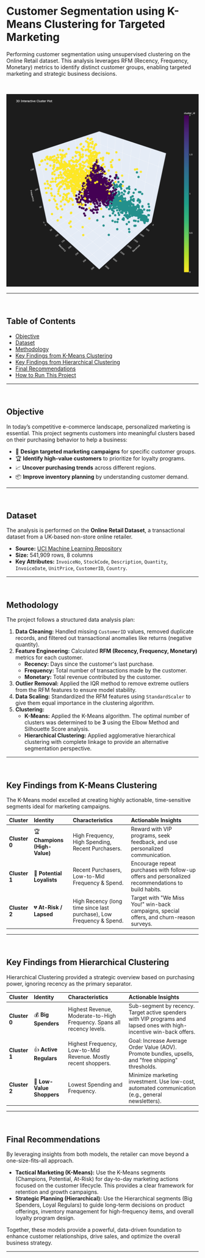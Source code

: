 # Customer Segmentation using K-Means Clustering for Targeted Marketing

Performing customer segmentation using unsupervised clustering on the Online Retail dataset. This analysis leverages RFM (Recency, Frequency, Monetary) metrics to identify distinct customer groups, enabling targeted marketing and strategic business decisions.

<br>

![3D Cluster Plot](visualizations/kmeans_3d_plot.png)


---
<br>

## Table of Contents
- [Objective](#objective)
- [Dataset](#dataset)
- [Methodology](#methodology)
- [Key Findings from K-Means Clustering](#key-findings-from-k-means-clustering)
- [Key Findings from Hierarchical Clustering](#key-findings-from-hierarchical-clustering)
- [Final Recommendations](#final-recommendations)
- [How to Run This Project](#how-to-run-this-project)

---
<br>

## Objective

In today’s competitive e-commerce landscape, personalized marketing is essential. This project segments customers into meaningful clusters based on their purchasing behavior to help a business:

-   🎨 **Design targeted marketing campaigns** for specific customer groups.
-   🏆 **Identify high-value customers** to prioritize for loyalty programs.
-   📈 **Uncover purchasing trends** across different regions.
-   📦 **Improve inventory planning** by understanding customer demand.

---
<br>

## Dataset

The analysis is performed on the **Online Retail Dataset**, a transactional dataset from a UK-based non-store online retailer.

-   **Source:** [UCI Machine Learning Repository](https://archive.ics.uci.edu/ml/datasets/online+retail)
-   **Size:** 541,909 rows, 8 columns
-   **Key Attributes:** `InvoiceNo`, `StockCode`, `Description`, `Quantity`, `InvoiceDate`, `UnitPrice`, `CustomerID`, `Country`.

---
<br>

## Methodology

The project follows a structured data analysis plan:

1.  **Data Cleaning:** Handled missing `CustomerID` values, removed duplicate records, and filtered out transactional anomalies like returns (negative quantity).
2.  **Feature Engineering:** Calculated **RFM (Recency, Frequency, Monetary)** metrics for each customer.
    -   **Recency:** Days since the customer's last purchase.
    -   **Frequency:** Total number of transactions made by the customer.
    -   **Monetary:** Total revenue contributed by the customer.
3.  **Outlier Removal:** Applied the IQR method to remove extreme outliers from the RFM features to ensure model stability.
4.  **Data Scaling:** Standardized the RFM features using `StandardScaler` to give them equal importance in the clustering algorithm.
5.  **Clustering:**
    -   **K-Means:** Applied the K-Means algorithm. The optimal number of clusters was determined to be **3** using the Elbow Method and Silhouette Score analysis.
    -   **Hierarchical Clustering:** Applied agglomerative hierarchical clustering with complete linkage to provide an alternative segmentation perspective.

---
<br>

## Key Findings from K-Means Clustering

The K-Means model excelled at creating highly actionable, time-sensitive segments ideal for marketing campaigns.

| Cluster | Identity | Characteristics | Actionable Insights |
| :--- | :--- | :--- | :--- |
| **Cluster 0** | 🏆 **Champions (High-Value)** | High Frequency, High Spending, Recent Purchasers. | Reward with VIP programs, seek feedback, and use personalized communication. |
| **Cluster 1** | 🌱 **Potential Loyalists** | Recent Purchasers, Low-to-Mid Frequency & Spend. | Encourage repeat purchases with follow-up offers and personalized recommendations to build habits. |
| **Cluster 2** | 💔 **At-Risk / Lapsed** | High Recency (long time since last purchase), Low Frequency & Spend. | Target with "We Miss You!" win-back campaigns, special offers, and churn-reason surveys. |

---
<br>

## Key Findings from Hierarchical Clustering

Hierarchical Clustering provided a strategic overview based on purchasing power, ignoring recency as the primary separator.

| Cluster | Identity | Characteristics | Actionable Insights |
| :--- | :--- | :--- | :--- |
| **Cluster 0** | 💰 **Big Spenders** | Highest Revenue, Moderate-to-High Frequency. Spans all recency levels. | Sub-segment by recency. Target active spenders with VIP programs and lapsed ones with high-incentive win-back offers. |
| **Cluster 1** | 👍 **Active Regulars** | Highest Frequency, Low-to-Mid Revenue. Mostly recent shoppers. | Goal: Increase Average Order Value (AOV). Promote bundles, upsells, and "free shipping" thresholds. |
| **Cluster 2** | 🚶 **Low-Value Shoppers** | Lowest Spending and Frequency. | Minimize marketing investment. Use low-cost, automated communication (e.g., general newsletters). |

---
<br>

## Final Recommendations

By leveraging insights from both models, the retailer can move beyond a one-size-fits-all approach.

-   **Tactical Marketing (K-Means):** Use the K-Means segments (Champions, Potential, At-Risk) for day-to-day marketing actions focused on the customer lifecycle. This provides a clear framework for retention and growth campaigns.
-   **Strategic Planning (Hierarchical):** Use the Hierarchical segments (Big Spenders, Loyal Regulars) to guide long-term decisions on product offerings, inventory management for high-frequency items, and overall loyalty program design.

Together, these models provide a powerful, data-driven foundation to enhance customer relationships, drive sales, and optimize the overall business strategy.

---
<br>
